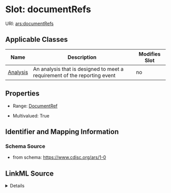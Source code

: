 # Slot: documentRefs

URI: [ars:documentRefs](https://www.cdisc.org/ars/1-0documentRefs)



<!-- no inheritance hierarchy -->




## Applicable Classes

| Name | Description | Modifies Slot |
| --- | --- | --- |
[Analysis](Analysis.md) | An analysis that is designed to meet a requirement of the reporting event |  no  |







## Properties

* Range: [DocumentRef](DocumentRef.md)

* Multivalued: True





## Identifier and Mapping Information







### Schema Source


* from schema: https://www.cdisc.org/ars/1-0




## LinkML Source

<details>
```yaml
name: documentRefs
from_schema: https://www.cdisc.org/ars/1-0
rank: 1000
multivalued: true
alias: documentRefs
domain_of:
- Analysis
range: DocumentRef
inlined: true

```
</details>